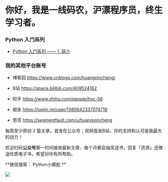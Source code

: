 # 你好，我是一线码农，沪漂程序员，终生学习者。


### Python 入门系列


- [Python 入门系列 —— 1. 简介](https://mp.weixin.qq.com/s?__biz=MzU2ODcyMjQyOA==&mid=2247484709&idx=1&sn=0cbb2c1decf4bc59268b1aebeb529a38&chksm=fc88d3b6cbff5aa03d9e6f613c1d3464aa4b885c61f5cee4006cedbc9e0a0843e605835d5285&token=1728547473&lang=zh_CN#rd)



### 我的其他平台账号


* 博客园   https://www.cnblogs.com/huangxincheng/

* B站     https://space.bilibili.com/409524162

* 知乎    https://www.zhihu.com/people/hxc-58

* 掘金   https://juejin.im/user/1380642337074718

* 思否   https://segmentfault.com/u/huangxincheng


每周至少原创 2 篇文章，首发在公众号；视频首发B站，你的支持和认可是我最大的动力！  


欢迎扫码**公众号**第一时间接收最新文章，每个月都会抽奖送书，回复「资源」还赠送优质电子书，希望对你有所帮助。


**微信搜索： Python小蟒蛇 **


<a name="公众号"></a>


![](https://huangxincheng.oss-cn-hangzhou.aliyuncs.com/img/qrcode_for_gh_c5bc91a6c25b_258.jpg)


